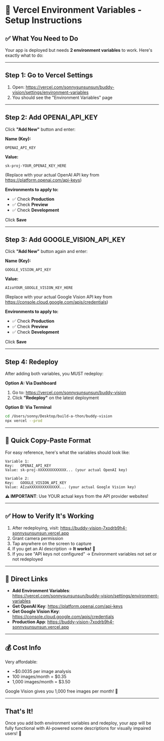 # 🚀 Vercel Environment Variables - Setup Instructions

## ✅ What You Need to Do

Your app is deployed but needs **2 environment variables** to work. Here's exactly what to do:

---

## Step 1: Go to Vercel Settings

1. Open: https://vercel.com/sonnysunsunsun/buddy-vision/settings/environment-variables
2. You should see the "Environment Variables" page

---

## Step 2: Add OPENAI_API_KEY

Click **"Add New"** button and enter:

**Name (Key):**
```
OPENAI_API_KEY
```

**Value:**
```
sk-proj-YOUR_OPENAI_KEY_HERE
```
(Replace with your actual OpenAI API key from https://platform.openai.com/api-keys)

**Environments to apply to:**
- ✅ Check **Production**
- ✅ Check **Preview**
- ✅ Check **Development**

Click **Save**

---

## Step 3: Add GOOGLE_VISION_API_KEY

Click **"Add New"** button again and enter:

**Name (Key):**
```
GOOGLE_VISION_API_KEY
```

**Value:**
```
AIzaYOUR_GOOGLE_VISION_KEY_HERE
```
(Replace with your actual Google Vision API key from https://console.cloud.google.com/apis/credentials)

**Environments to apply to:**
- ✅ Check **Production**
- ✅ Check **Preview**
- ✅ Check **Development**

Click **Save**

---

## Step 4: Redeploy

After adding both variables, you MUST redeploy:

**Option A: Via Dashboard**
1. Go to: https://vercel.com/sonnysunsunsun/buddy-vision
2. Click **"Redeploy"** on the latest deployment

**Option B: Via Terminal**
```bash
cd /Users/sonny/Desktop/build-a-thon/buddy-vision
npx vercel --prod
```

---

## 🎯 Quick Copy-Paste Format

For easy reference, here's what the variables should look like:

```
Variable 1:
Key:   OPENAI_API_KEY
Value: sk-proj-XXXXXXXXXXXXX... (your actual OpenAI key)

Variable 2:
Key:   GOOGLE_VISION_API_KEY
Value: AIzaXXXXXXXXXXXXXX... (your actual Google Vision key)
```

**⚠️ IMPORTANT**: Use YOUR actual keys from the API provider websites!

---

## ✅ How to Verify It's Working

1. After redeploying, visit: https://buddy-vision-7xodrb9h4-sonnysunsunsun.vercel.app
2. Grant camera permission
3. Tap anywhere on the screen to capture
4. If you get an AI description → **It works!** 🎉
5. If you see "API keys not configured" → Environment variables not set or not redeployed

---

## 📍 Direct Links

- **Add Environment Variables**: https://vercel.com/sonnysunsunsun/buddy-vision/settings/environment-variables
- **Get OpenAI Key**: https://platform.openai.com/api-keys
- **Get Google Vision Key**: https://console.cloud.google.com/apis/credentials
- **Production App**: https://buddy-vision-7xodrb9h4-sonnysunsunsun.vercel.app

---

## 💰 Cost Info

Very affordable:
- ~$0.0035 per image analysis
- 100 images/month = $0.35
- 1,000 images/month = $3.50

Google Vision gives you 1,000 free images per month! 🎁

---

## That's It!

Once you add both environment variables and redeploy, your app will be fully functional with AI-powered scene descriptions for visually impaired users! 🚀
